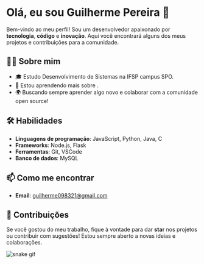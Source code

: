 # Olá, eu sou Guilherme Pereira 👋

Bem-vindo ao meu perfil! Sou um desenvolvedor apaixonado por **tecnologia**, **código** e **inovação**. Aqui você encontrará alguns dos meus projetos e contribuições para a comunidade.

## 👨‍💻 Sobre mim

- 🎓 Estudo Desenvolvimento de Sistemas na IFSP campus SPO.
- 🌱 Estou aprendendo mais sobre .
- 🌍 Buscando sempre aprender algo novo e colaborar com a comunidade open source!

## 🛠️ Habilidades

- **Linguagens de programação**: JavaScript, Python, Java, C
- **Frameworks**: Node.js, Flask
- **Ferramentas**: Git, VSCode
- **Banco de dados**: MySQL


## 📫 Como me encontrar

- **Email**: guilherme098321@gmail.com

## 🔗 Contribuições

Se você gostou do meu trabalho, fique à vontade para dar **star** nos projetos ou contribuir com sugestões! Estou sempre aberto a novas ideias e colaborações.

![snake gif](https://github.com/SEU_USUARIO/guipoliver/blob/output/github-contribution-grid-snake.svg)
